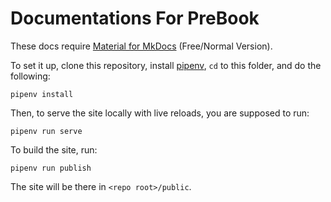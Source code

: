 # Documentations For PreBook

These docs require [Material for MkDocs](https://squidfunk.github.io/mkdocs-material/) (Free/Normal Version).

To set it up, clone this repository, install [pipenv](https://pipenv.pypa.io/en/latest/index.html#install-pipenv-today), `cd` to this folder, and do the following:

```
pipenv install
```

Then, to serve the site locally with live reloads, you are supposed to run:

```
pipenv run serve
```

To build the site, run:

```
pipenv run publish
```
The site will be there in `<repo root>/public`.
